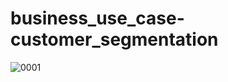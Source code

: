 # business_use_case-customer_segmentation

![0001](https://user-images.githubusercontent.com/66289160/140854740-1762fd35-693f-4a56-8e3b-eac4b43275c1.jpg)
